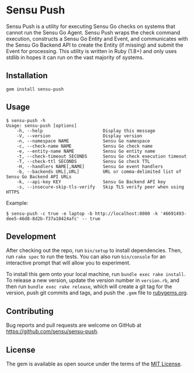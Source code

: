 # Sensu Push

Sensu Push is a utility for executing Sensu Go checks on systems that
cannot run the Sensu Go Agent. Sensu Push wraps the check command
execution, constructs a Sensu Go Entity and Event, and communicates
with the Sensu Go Backend API to create the Entity (if missing) and
submit the Event for processing. This utility is written in Ruby
(1.8+) and only uses stdlib in hopes it can run on the vast majority
of systems.

## Installation

```
gem install sensu-push
```

## Usage

```
$ sensu-push -h
Usage: sensu-push [options]
    -h, --help                       Display this message
    -V, --version                    Display version
    -n, --namespace NAME             Sensu Go namespace
    -c, --check-name NAME            Sensu Go check name
    -e, --entity-name NAME           Sensu Go entity name
    -t, --check-timeout SECONDS      Sensu Go check execution timeout
    -T, --check-ttl SECONDS          Sensu Go check TTL
    -H, --handlers NAME[,NAME]       Sensu Go event handlers
    -b, --backends URL[,URL]         URL or comma-delimited list of Sensu Go Backend API URLs
    -k, --api-key KEY                Sensu Go Backend API key
    -s, --insecure-skip-tls-verify   Skip TLS verify peer when using HTTPS
```

Example:

```
$ sensu-push -c true -e laptop -b http://localhost:8080 -k '46691493-dee5-46d8-8d2b-f37a18424afc' -- true
```

## Development

After checking out the repo, run `bin/setup` to install dependencies. Then, run `rake spec` to run the tests. You can also run `bin/console` for an interactive prompt that will allow you to experiment.

To install this gem onto your local machine, run `bundle exec rake install`. To release a new version, update the version number in `version.rb`, and then run `bundle exec rake release`, which will create a git tag for the version, push git commits and tags, and push the `.gem` file to [rubygems.org](https://rubygems.org).

## Contributing

Bug reports and pull requests are welcome on GitHub at https://github.com/sensu/sensu-push.

## License

The gem is available as open source under the terms of the [MIT License](https://opensource.org/licenses/MIT).
